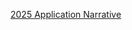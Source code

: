 [2025 Application Narrative](https://docs.google.com/document/d/1iftTeL3SDKEV31gK4kdNJQ5YUPUS5ezYB9UrksEkxUA/edit?tab=t.0)

